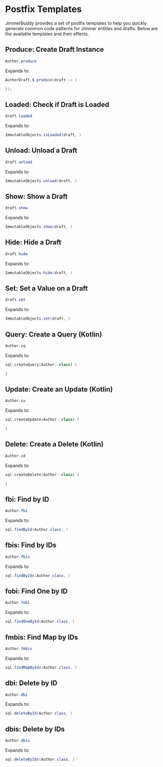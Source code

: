 # Postfix Templates

JimmerBuddy provides a set of postfix templates to help you quickly generate common code patterns for Jimmer entities and drafts. Below are the available templates and their effects.

## Produce: Create Draft Instance

```java
Author.produce
```

Expands to:

```java
AuthorDraft.$.produce(draft -> {

});
```

## Loaded: Check if Draft is Loaded

```java
draft.loaded
```

Expands to:

```java
ImmutableObjects.isLoaded(draft, )
```

## Unload: Unload a Draft

```java
draft.unload
```

Expands to:

```java
ImmutableObjects.unload(draft, )
```

## Show: Show a Draft

```java
draft.show
```

Expands to:

```java
ImmutableObjects.show(draft, )
```

## Hide: Hide a Draft

```java
draft.hide
```

Expands to:

```java
ImmutableObjects.hide(draft, )
```

## Set: Set a Value on a Draft

```java
draft.set
```

Expands to:

```java
ImmutableObjects.set(draft, )
```

## Query: Create a Query (Kotlin)

```kotlin
Author.cq
```

Expands to:

```kotlin
sql.createQuery(Author::class) {

}
```

## Update: Create an Update (Kotlin)

```kotlin
Author.cu
```

Expands to:

```kotlin
sql.createUpdate(Author::class) {

}
```

## Delete: Create a Delete (Kotlin)

```kotlin
Author.cd
```

Expands to:

```kotlin
sql.createDelete(Author::class) {

}
```

## fbi: Find by ID

```java
Author.fbi
```

Expands to:

```java
sql.findById(Author.class, )
```

## fbis: Find by IDs

```java
Author.fbis
```

Expands to:

```java
sql.findByIds(Author.class, )
```

## fobi: Find One by ID

```java
Author.fobi
```

Expands to:

```java
sql.findOneById(Author.class, )
```

## fmbis: Find Map by IDs

```java
Author.fmbis
```

Expands to:

```java
sql.findMapByIds(Author.class, )
```

## dbi: Delete by ID

```java
Author.dbi
```

Expands to:

```java
sql.deleteById(Author.class, )
```

## dbis: Delete by IDs

```java
Author.dbis
```

Expands to:

```java
sql.deleteByIds(Author.class, )
```
